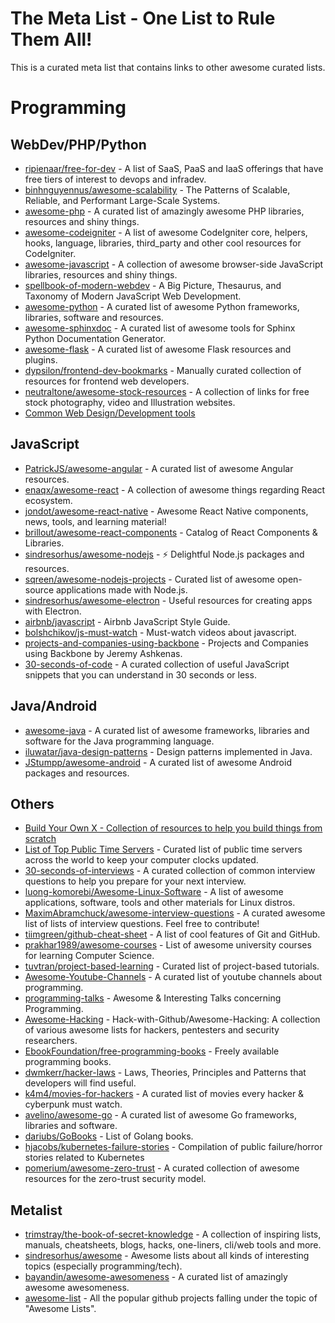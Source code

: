 # The Meta List - One List to Rule Them All!

This is a curated meta list that contains links to other awesome curated lists.

# Programming

## WebDev/PHP/Python

- [ripienaar/free-for-dev](https://github.com/ripienaar/free-for-dev) - A list of SaaS, PaaS and IaaS offerings that have free tiers of interest to devops and infradev.
- [binhnguyennus/awesome-scalability](https://github.com/binhnguyennus/awesome-scalability) - The Patterns of Scalable, Reliable, and Performant Large-Scale Systems.
- [awesome-php](https://github.com/ziadoz/awesome-php) - A curated list of amazingly awesome PHP libraries, resources and shiny things.
- [awesome-codeigniter](https://github.com/codeigniter-id/awesome-codeigniter/blob/master/README.md) - A list of awesome CodeIgniter core, helpers, hooks, language, libraries, third_party and other cool resources for CodeIgniter.
- [awesome-javascript](https://github.com/sorrycc/awesome-javascript) - A collection of awesome browser-side JavaScript libraries, resources and shiny things.
- [spellbook-of-modern-webdev](https://github.com/dexteryy/spellbook-of-modern-webdev) - A Big Picture, Thesaurus, and Taxonomy of Modern JavaScript Web Development.
- [awesome-python](https://github.com/vinta/awesome-python) - A curated list of awesome Python frameworks, libraries, software and resources.
- [awesome-sphinxdoc](https://github.com/yoloseem/awesome-sphinxdoc) - A curated list of awesome tools for Sphinx Python Documentation Generator.
- [awesome-flask](https://github.com/humiaozuzu/awesome-flask) - A curated list of awesome Flask resources and plugins.
- [dypsilon/frontend-dev-bookmarks](https://github.com/dypsilon/frontend-dev-bookmarks) - Manually curated collection of resources for frontend web developers.
- [neutraltone/awesome-stock-resources](https://github.com/neutraltone/awesome-stock-resources) - A collection of links for free stock photography, video and Illustration websites.
- [Common Web Design/Development tools](http://www.reddit.com/r/Web_Design/comments/pi4gh/common_Web_Design_development_tools/)


## JavaScript

- [PatrickJS/awesome-angular](https://github.com/PatrickJS/awesome-angular) - A curated list of awesome Angular resources.
- [enaqx/awesome-react](https://github.com/enaqx/awesome-react) - A collection of awesome things regarding React ecosystem.
- [jondot/awesome-react-native](https://github.com/jondot/awesome-react-native) - Awesome React Native components, news, tools, and learning material!
- [brillout/awesome-react-components](https://github.com/brillout/awesome-react-components) - Catalog of React Components & Libraries.
- [sindresorhus/awesome-nodejs](https://github.com/sindresorhus/awesome-nodejs) - ⚡️ Delightful Node.js packages and resources.
- [sqreen/awesome-nodejs-projects](https://github.com/sqreen/awesome-nodejs-projects) - Curated list of awesome open-source applications made with Node.js.
- [sindresorhus/awesome-electron](https://github.com/sindresorhus/awesome-electron) - Useful resources for creating apps with Electron.
- [airbnb/javascript](https://github.com/airbnb/javascript) - Airbnb JavaScript Style Guide.
- [bolshchikov/js-must-watch](https://github.com/bolshchikov/js-must-watch) - Must-watch videos about javascript.
- [projects-and-companies-using-backbone](https://github.com/jashkenas/backbone/wiki/projects-and-companies-using-backbone) - Projects and Companies using Backbone by Jeremy Ashkenas.
- [30-seconds-of-code](https://github.com/30-seconds/30-seconds-of-code) - A curated collection of useful JavaScript snippets that you can understand in 30 seconds or less.



## Java/Android

- [awesome-java](https://github.com/akullpp/awesome-java) - A curated list of awesome frameworks, libraries and software for the Java programming language.
- [iluwatar/java-design-patterns](https://github.com/iluwatar/java-design-patterns) - Design patterns implemented in Java.
- [JStumpp/awesome-android](https://github.com/JStumpp/awesome-android) - A curated list of awesome Android packages and resources.


## Others

- [Build Your Own X - Collection of resources to help you build things from scratch](https://github.com/danistefanovic/build-your-own-x)
- [List of Top Public Time Servers](https://gist.github.com/mutin-sa/eea1c396b1e610a2da1e5550d94b0453) - Curated list of public time servers across the world to keep your computer clocks updated.
- [30-seconds-of-interviews](https://github.com/30-seconds/30-seconds-of-interviews) - A curated collection of common interview questions to help you prepare for your next interview.
- [luong-komorebi/Awesome-Linux-Software](https://github.com/luong-komorebi/Awesome-Linux-Software) - A list of awesome applications, software, tools and other materials for Linux distros.
- [MaximAbramchuck/awesome-interview-questions](https://github.com/MaximAbramchuck/awesome-interview-questions) - A curated awesome list of lists of interview questions. Feel free to contribute!
- [tiimgreen/github-cheat-sheet](https://github.com/tiimgreen/github-cheat-sheet) - A list of cool features of Git and GitHub.
- [prakhar1989/awesome-courses](https://github.com/prakhar1989/awesome-courses) - List of awesome university courses for learning Computer Science.
- [tuvtran/project-based-learning](https://github.com/tuvtran/project-based-learning) - Curated list of project-based tutorials.
- [Awesome-Youtube-Channels](https://github.com/epoyraz/Awesome-Youtube-Channels) - A curated list of youtube channels about programming.
- [programming-talks](https://github.com/hellerve/programming-talks) - Awesome & Interesting Talks concerning Programming.
- [Awesome-Hacking](https://github.com/Hack-with-Github/Awesome-Hacking) - Hack-with-Github/Awesome-Hacking: A collection of various awesome lists for hackers, pentesters and security researchers.
- [EbookFoundation/free-programming-books](https://github.com/EbookFoundation/free-programming-books) - Freely available programming books.
- [dwmkerr/hacker-laws](https://github.com/dwmkerr/hacker-laws) - Laws, Theories, Principles and Patterns that developers will find useful.
- [k4m4/movies-for-hackers](https://github.com/k4m4/movies-for-hackers) - A curated list of movies every hacker & cyberpunk must watch.
- [avelino/awesome-go](https://github.com/avelino/awesome-go) - A curated list of awesome Go frameworks, libraries and software.
- [dariubs/GoBooks](https://github.com/dariubs/GoBooks) - List of Golang books.
- [hjacobs/kubernetes-failure-stories](https://github.com/hjacobs/kubernetes-failure-stories) - Compilation of public failure/horror stories related to Kubernetes
- [pomerium/awesome-zero-trust](https://github.com/pomerium/awesome-zero-trust) - A curated collection of awesome resources for the zero-trust security model.


## Metalist

- [trimstray/the-book-of-secret-knowledge](https://github.com/trimstray/the-book-of-secret-knowledge) - A collection of inspiring lists, manuals, cheatsheets, blogs, hacks, one-liners, cli/web tools and more.
- [sindresorhus/awesome](https://github.com/sindresorhus/awesome) - Awesome lists about all kinds of interesting topics (especially programming/tech).
- [bayandin/awesome-awesomeness](https://github.com/bayandin/awesome-awesomeness) - A curated list of amazingly awesome awesomeness.
- [awesome-list](https://github.com/topics/awesome-list) - All the popular github projects falling under the topic of "Awesome Lists".